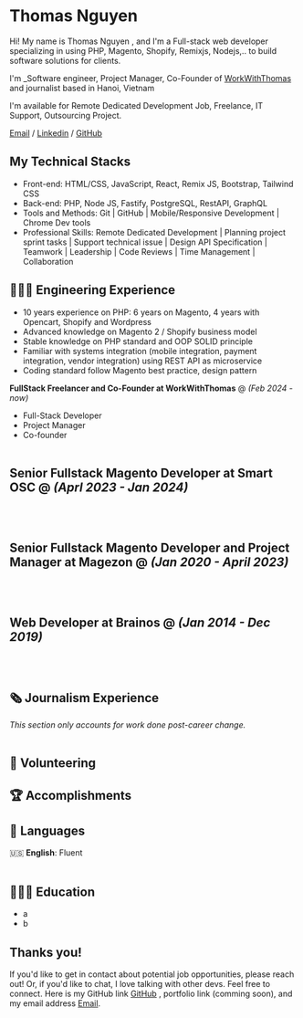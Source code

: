 # Thomas Nguyen

Hi! My name is Thomas Nguyen , and I'm a Full-stack web developer specializing in using PHP, Magento, Shopify, Remixjs, Nodejs,.. to build software solutions for clients.

I'm _Software engineer, Project Manager, Co-Founder of [WorkWithThomas](https://workwiththomas.com) and journalist based in Hanoi, Vietnam <br>

I'm available for Remote Dedicated Development Job, Freelance, IT Support, Outsourcing Project. <br>

[Email](mailto:thomasnguyen899321@gmail.com) / [Linkedin](https://www.linkedin.com/in/workwiththomas/) / [GitHub](https://github.com/thomasnguyen244/) <br>

## My Technical Stacks
- Front-end: HTML/CSS, JavaScript, React, Remix JS, Bootstrap, Tailwind CSS
- Back-end: PHP, Node JS, Fastify, PostgreSQL, RestAPI, GraphQL
- Tools and Methods: Git | GitHub | Mobile/Responsive Development | Chrome Dev tools
- Professional Skills: Remote Dedicated Development | Planning project sprint tasks | Support technical issue | Design API Specification | Teamwork | Leadership | Code Reviews | Time Management | Collaboration

## 👩🏼‍💻 Engineering Experience

- 10 years experience on PHP: 6 years on Magento, 4 years with Opencart, Shopify and Wordpress
- Advanced knowledge on Magento 2 / Shopify business model
- Stable knowledge on PHP standard and OOP SOLID principle
- Familiar with systems integration (mobile integration, payment integration, vendor integration) using REST API as microservice 
- Coding standard follow Magento best practice, design pattern

**FullStack Freelancer and Co-Founder at WorkWithThomas** @ _(Feb 2024 - now)_ <br>
- Full-Stack Developer
- Project Manager
- Co-founder
<br><br>

**Senior Fullstack Magento Developer at Smart OSC** @ _(Aprl 2023 - Jan 2024)_ <br>
-
<br><br>

**Senior Fullstack Magento Developer and Project Manager at Magezon** @ _(Jan 2020 - April 2023)_ <br>
-
<br><br>

**Web Developer at Brainos** @ _(Jan 2014 - Dec 2019)_ <br>
-
<br><br>

## 🗞 Journalism Experience

_This section only accounts for work done post-career change._
<br><br>


## 📌 Volunteering

## 🏆 Accomplishments

## 💬 Languages

🇺🇸 **English**: Fluent
<br><br>

## 👩🏼‍🎓 Education
- a
- b

## Thanks you!

If you'd like to get in contact about potential job opportunities, please reach out! Or, if you'd like to chat, I love talking with other devs. Feel free to connect. Here is my GitHub link [GitHub](https://github.com/thomasnguyen244/)
, portfolio link (comming soon), and my email address [Email](mailto:thomasnguyen899321@gmail.com).